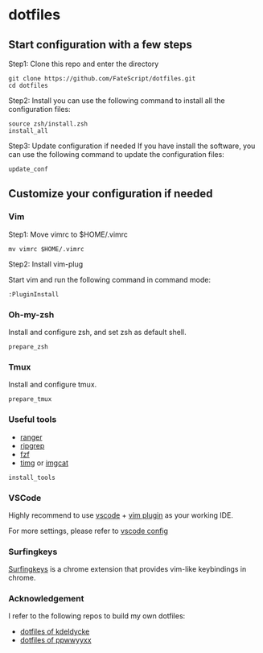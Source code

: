 # dotfiles

## Start configuration with a few steps
Step1: Clone this repo and enter the directory
```shell
git clone https://github.com/FateScript/dotfiles.git
cd dotfiles
```

Step2: Install
you can use the following command to install all the configuration files:
```shell
source zsh/install.zsh
install_all
```

Step3: Update configuration if needed
If you have install the software, you can use the following command to update the configuration files:
```shell
update_conf
```

## Customize your configuration if needed

### Vim

Step1: Move vimrc to $HOME/.vimrc
```shell
mv vimrc $HOME/.vimrc
```

Step2: Install vim-plug

Start vim and run the following command in command mode:
```shell
:PluginInstall
```

### Oh-my-zsh

Install and configure zsh, and set zsh as default shell.

```shell
prepare_zsh
```

### Tmux

Install and configure tmux.

```shell
prepare_tmux
```

### Useful tools 

* [ranger](https://github.com/ranger/ranger)
* [ripgrep](https://github.com/BurntSushi/ripgrep)
* [fzf](https://github.com/junegunn/fzf)
* [timg](https://github.com/hzeller/timg) or [imgcat](https://github.com/wookayin/python-imgcat)

```shell
install_tools
```

### VSCode
Highly recommend to use [vscode](https://code.visualstudio.com/) + [vim plugin](https://marketplace.visualstudio.com/items?itemName=vscodevim.vim) as your working IDE.

For more settings, please refer to [vscode config](vscode/README.md)

### Surfingkeys
[Surfingkeys](https://github.com/brookhong/Surfingkeys) is a chrome extension that provides vim-like keybindings in chrome.

### Acknowledgement

I refer to the following repos to build my own dotfiles:
* [dotfiles of kdeldycke](https://github.com/kdeldycke/dotfiles)
* [dotfiles of ppwwyyxx](https://github.com/ppwwyyxx/dotfiles)
